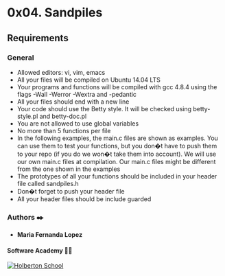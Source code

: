 # 0x04. Sandpiles

## Requirements

### General

 - Allowed editors: vi, vim, emacs
 - All your files will be compiled on Ubuntu 14.04 LTS
 - Your programs and functions will be compiled with gcc 4.8.4 using the flags -Wall -Werror -Wextra and -pedantic
 - All your files should end with a new line
 - Your code should use the Betty style. It will be checked using betty-style.pl and betty-doc.pl
 - You are not allowed to use global variables
 - No more than 5 functions per file
 - In the following examples, the main.c files are shown as examples. You can use them to test your functions, but you don�t have to push them to your repo (if you do we won�t take them into account). We will use our own main.c files at compilation. Our main.c files might be different from the one shown in the examples
 - The prototypes of all your functions should be included in your header file called sandpiles.h
 - Don�t forget to push your header file
 - All your header files should be include guarded



### Authors :black_nib:
* __Maria Fernanda Lopez__

#### Software Academy 👨‍💻

<p aling="center">
<a href="https://www.holbertonschool.com" target="_blank">
<img src="http://www.holbertonschool.com/holberton-logo.png" alt="Holberton School"  /></a>
</p>